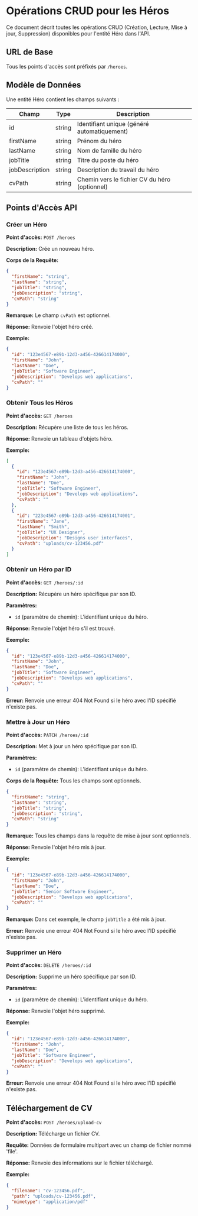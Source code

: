 # Opérations CRUD pour les Héros

Ce document décrit toutes les opérations CRUD (Création, Lecture, Mise à jour, Suppression) disponibles pour l'entité Héro dans l'API.

## URL de Base

Tous les points d'accès sont préfixés par `/heroes`.

## Modèle de Données

Une entité Héro contient les champs suivants :

| Champ           | Type   | Description                                       |
|-----------------|--------|---------------------------------------------------|
| id              | string | Identifiant unique (généré automatiquement)       |
| firstName       | string | Prénom du héro                                    |
| lastName        | string | Nom de famille du héro                            |
| jobTitle        | string | Titre du poste du héro                            |
| jobDescription  | string | Description du travail du héro                    |
| cvPath          | string | Chemin vers le fichier CV du héro (optionnel)     |

## Points d'Accès API

### Créer un Héro

**Point d'accès:** `POST /heroes`

**Description:** Crée un nouveau héro.

**Corps de la Requête:**

```json
{
  "firstName": "string",
  "lastName": "string",
  "jobTitle": "string",
  "jobDescription": "string",
  "cvPath": "string"
}
```

**Remarque:** Le champ `cvPath` est optionnel.

**Réponse:** Renvoie l'objet héro créé.

**Exemple:**

```json
{
  "id": "123e4567-e89b-12d3-a456-426614174000",
  "firstName": "John",
  "lastName": "Doe",
  "jobTitle": "Software Engineer",
  "jobDescription": "Develops web applications",
  "cvPath": ""
}
```

### Obtenir Tous les Héros

**Point d'accès:** `GET /heroes`

**Description:** Récupère une liste de tous les héros.

**Réponse:** Renvoie un tableau d'objets héro.

**Exemple:**

```json
[
  {
    "id": "123e4567-e89b-12d3-a456-426614174000",
    "firstName": "John",
    "lastName": "Doe",
    "jobTitle": "Software Engineer",
    "jobDescription": "Develops web applications",
    "cvPath": ""
  },
  {
    "id": "223e4567-e89b-12d3-a456-426614174001",
    "firstName": "Jane",
    "lastName": "Smith",
    "jobTitle": "UX Designer",
    "jobDescription": "Designs user interfaces",
    "cvPath": "uploads/cv-123456.pdf"
  }
]
```

### Obtenir un Héro par ID

**Point d'accès:** `GET /heroes/:id`

**Description:** Récupère un héro spécifique par son ID.

**Paramètres:**
- `id` (paramètre de chemin): L'identifiant unique du héro.

**Réponse:** Renvoie l'objet héro s'il est trouvé.

**Exemple:**

```json
{
  "id": "123e4567-e89b-12d3-a456-426614174000",
  "firstName": "John",
  "lastName": "Doe",
  "jobTitle": "Software Engineer",
  "jobDescription": "Develops web applications",
  "cvPath": ""
}
```

**Erreur:** Renvoie une erreur 404 Not Found si le héro avec l'ID spécifié n'existe pas.

### Mettre à Jour un Héro

**Point d'accès:** `PATCH /heroes/:id`

**Description:** Met à jour un héro spécifique par son ID.

**Paramètres:**
- `id` (paramètre de chemin): L'identifiant unique du héro.

**Corps de la Requête:** Tous les champs sont optionnels.

```json
{
  "firstName": "string",
  "lastName": "string",
  "jobTitle": "string",
  "jobDescription": "string",
  "cvPath": "string"
}
```

**Remarque:** Tous les champs dans la requête de mise à jour sont optionnels.

**Réponse:** Renvoie l'objet héro mis à jour.

**Exemple:**

```json
{
  "id": "123e4567-e89b-12d3-a456-426614174000",
  "firstName": "John",
  "lastName": "Doe",
  "jobTitle": "Senior Software Engineer",
  "jobDescription": "Develops web applications",
  "cvPath": ""
}
```

**Remarque:** Dans cet exemple, le champ `jobTitle` a été mis à jour.

**Erreur:** Renvoie une erreur 404 Not Found si le héro avec l'ID spécifié n'existe pas.

### Supprimer un Héro

**Point d'accès:** `DELETE /heroes/:id`

**Description:** Supprime un héro spécifique par son ID.

**Paramètres:**
- `id` (paramètre de chemin): L'identifiant unique du héro.

**Réponse:** Renvoie l'objet héro supprimé.

**Exemple:**

```json
{
  "id": "123e4567-e89b-12d3-a456-426614174000",
  "firstName": "John",
  "lastName": "Doe",
  "jobTitle": "Software Engineer",
  "jobDescription": "Develops web applications",
  "cvPath": ""
}
```

**Erreur:** Renvoie une erreur 404 Not Found si le héro avec l'ID spécifié n'existe pas.

## Téléchargement de CV

**Point d'accès:** `POST /heroes/upload-cv`

**Description:** Télécharge un fichier CV.

**Requête:** Données de formulaire multipart avec un champ de fichier nommé 'file'.

**Réponse:** Renvoie des informations sur le fichier téléchargé.

**Exemple:**

```json
{
  "filename": "cv-123456.pdf",
  "path": "uploads/cv-123456.pdf",
  "mimetype": "application/pdf"
}
```